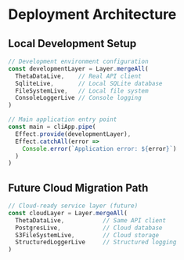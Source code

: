 # Deployment Architecture

## Local Development Setup

```typescript
// Development environment configuration
const developmentLayer = Layer.mergeAll(
  ThetaDataLive,    // Real API client
  SqliteLive,       // Local SQLite database  
  FileSystemLive,   // Local file system
  ConsoleLoggerLive // Console logging
)

// Main application entry point
const main = cliApp.pipe(
  Effect.provide(developmentLayer),
  Effect.catchAll(error => 
    Console.error(`Application error: ${error}`)
  )
)
```

## Future Cloud Migration Path

```typescript
// Cloud-ready service layer (future)
const cloudLayer = Layer.mergeAll(
  ThetaDataLive,           // Same API client
  PostgresLive,            // Cloud database
  S3FileSystemLive,        // Cloud storage
  StructuredLoggerLive     // Structured logging
)
```
